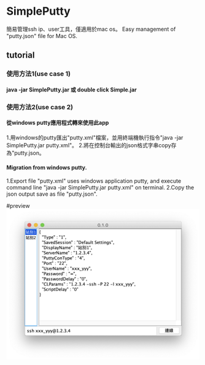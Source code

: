 # SimplePutty
簡易管理ssh ip、user工具，僅適用於mac os。 
Easy management of "putty.json" file for Mac OS.

## tutorial
### 使用方法1(use case 1)
#### java -jar SimplePutty.jar 或 double click Simple.jar

### 使用方法2(use case 2)
#### 從windows putty應用程式轉來使用此app
1.用windows的putty匯出"putty.xml"檔案，並用終端機執行指令"java -jar SimplePutty.jar putty.xml"。
2.將在控制台輸出的json格式字串copy存為"putty.json。

#### Migration from windows putty.
1.Export file "putty.xml" uses windows application putty, and execute command line "java -jar SimplePutty.jar putty.xml" on terminal.
2.Copy the json output save as file "putty.json".

#preview
![](https://github.com/RayTW/SimplePutty/blob/main/SimplePuttyPreview.png?raw=true)
